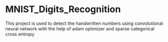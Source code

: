 # MNIST_Digits_Recognition


This project is used to detect the handwritten numbers using convolutional neural network with the help of adam optimizer and sparse categorical cross entropy
